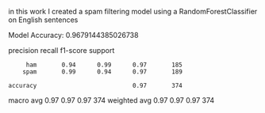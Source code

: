 in this work I created a spam filtering model using a RandomForestClassifier on English sentences 

Model Accuracy:  0.9679144385026738

  precision    recall  f1-score   support

         ham       0.94      0.99      0.97       185
        spam       0.99      0.94      0.97       189

    accuracy                           0.97       374
   macro avg       0.97      0.97      0.97       374
weighted avg       0.97      0.97      0.97       374
